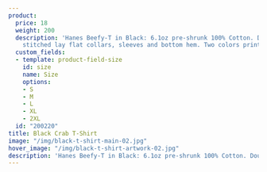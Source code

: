 ```yaml
---
product:
  price: 18
  weight: 200
  description: 'Hanes Beefy-T in Black: 6.1oz pre-shrunk 100% Cotton. Double-needle
    stitched lay flat collars, sleeves and bottom hem. Two colors printed on front.'
  custom_fields:
  - template: product-field-size
    id: size
    name: Size
    options:
    - S
    - M
    - L
    - XL
    - 2XL
  id: "200220"
title: Black Crab T-Shirt
image: "/img/black-t-shirt-main-02.jpg"
hover_image: "/img/black-t-shirt-artwork-02.jpg"
description: 'Hanes Beefy-T in Black: 6.1oz pre-shrunk 100% Cotton. Double-needle stitched lay flat collars, sleeves and bottom hem. Two colors printed on front.'
---
```

